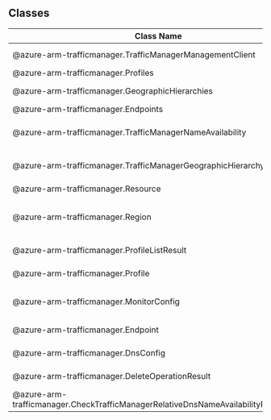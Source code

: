## Classes
| Class Name | Description |
|---|---|
| @azure-arm-trafficmanager.TrafficManagerManagementClient |Class representing a TrafficManagerManagementClient.|
| @azure-arm-trafficmanager.Profiles |Class representing a Profiles.|
| @azure-arm-trafficmanager.GeographicHierarchies |Class representing a GeographicHierarchies.|
| @azure-arm-trafficmanager.Endpoints |Class representing a Endpoints.|
| @azure-arm-trafficmanager.TrafficManagerNameAvailability |Class representing a Traffic Manager Name Availability response.|
| @azure-arm-trafficmanager.TrafficManagerGeographicHierarchy |Class representing the Geographic hierarchy used with the Geographic traffic routing method.|
| @azure-arm-trafficmanager.Resource |The Resource model definition.|
| @azure-arm-trafficmanager.Region |Class representing a region in the Geographic hierarchy used with the Geographic traffic routing method.|
| @azure-arm-trafficmanager.ProfileListResult |The list Traffic Manager profiles operation response.|
| @azure-arm-trafficmanager.Profile |Class representing a Traffic Manager profile.|
| @azure-arm-trafficmanager.MonitorConfig |Class containing endpoint monitoring settings in a Traffic Manager profile.|
| @azure-arm-trafficmanager.Endpoint |Class representing a Traffic Manager endpoint.|
| @azure-arm-trafficmanager.DnsConfig |Class containing DNS settings in a Traffic Manager profile.|
| @azure-arm-trafficmanager.DeleteOperationResult |The result of the request or operation.|
| @azure-arm-trafficmanager.CheckTrafficManagerRelativeDnsNameAvailabilityParameters |Parameters supplied to check Traffic Manager name operation.|
